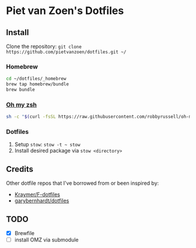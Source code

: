 Piet van Zoen's Dotfiles
===

## Install

Clone the repository: `git clone https://github.com/pietvanzoen/dotfiles.git ~/`

### Homebrew

```bash
cd ~/dotfiles/_homebrew
brew tap homebrew/bundle
brew bundle
```

### [Oh my zsh](https://github.com/robbyrussell/oh-my-zsh)

```bash
sh -c "$(curl -fsSL https://raw.githubusercontent.com/robbyrussell/oh-my-zsh/master/tools/install.sh)"
```

### Dotfiles

1. Setup `stow`: `stow -t ~ stow`
1. Install desired package via `stow <directory>`

## Credits

Other dotfile repos that I've borrowed from or been inspired by:
* [Kraymer/F-dotfiles](https://github.com/Kraymer/F-dotfiles)
* [garybernhardt/dotfiles](https://github.com/garybernhardt/dotfiles)

## TODO
- [x] Brewfile
- [ ] install OMZ via submodule

